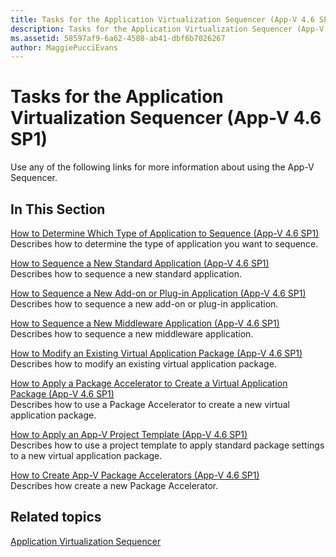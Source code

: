 ```yaml
---
title: Tasks for the Application Virtualization Sequencer (App-V 4.6 SP1)
description: Tasks for the Application Virtualization Sequencer (App-V 4.6 SP1)
ms.assetid: 58597af9-6a62-4588-ab41-dbf6b7026267
author: MaggiePucciEvans
---
```


# Tasks for the Application Virtualization Sequencer (App-V 4.6 SP1)


Use any of the following links for more information about using the App-V Sequencer.

## In This Section


<a href="" id="how-to-determine-which-type-of-application-to-sequence---app-v-4-6-sp1-"></a>[How to Determine Which Type of Application to Sequence (App-V 4.6 SP1)](how-to-determine-which-type-of-application-to-sequence---app-v-46-sp1-.md)  
Describes how to determine the type of application you want to sequence.

<a href="" id="how-to-sequence-a-new-standard-application--app-v-4-6-sp1-"></a>[How to Sequence a New Standard Application (App-V 4.6 SP1)](how-to-sequence-a-new-standard-application--app-v-46-sp1-.md)  
Describes how to sequence a new standard application.

<a href="" id="how-to-sequence-a-new-add-on-or-plug-in-application--app-v-4-6-sp1-"></a>[How to Sequence a New Add-on or Plug-in Application (App-V 4.6 SP1)](how-to-sequence-a-new-add-on-or-plug-in-application--app-v-46-sp1-.md)  
Describes how to sequence a new add-on or plug-in application.

<a href="" id="how-to-sequence-a-new-middleware-application--app-v-4-6-sp1-"></a>[How to Sequence a New Middleware Application (App-V 4.6 SP1)](how-to-sequence-a-new-middleware-application--app-v-46-sp1-.md)  
Describes how to sequence a new middleware application.

<a href="" id="how-to-modify-an-existing-virtual-application-package--app-v-4-6-sp1-"></a>[How to Modify an Existing Virtual Application Package (App-V 4.6 SP1)](how-to-modify-an-existing-virtual-application-package--app-v-46-sp1-.md)  
Describes how to modify an existing virtual application package.

<a href="" id="how-to-apply-a-package-accelerator-to-create-a-virtual-application-package---app-v-4-6-sp1-"></a>[How to Apply a Package Accelerator to Create a Virtual Application Package (App-V 4.6 SP1)](how-to-apply-a-package-accelerator-to-create-a-virtual-application-package---app-v-46-sp1-.md)  
Describes how to use a Package Accelerator to create a new virtual application package.

<a href="" id="how-to-apply-an-app-v-project-template--app-v-4-6-sp1-"></a>[How to Apply an App-V Project Template (App-V 4.6 SP1)](how-to-apply-an-app-v-project-template--app-v-46-sp1-.md)  
Describes how to use a project template to apply standard package settings to a new virtual application package.

<a href="" id="how-to-create-app-v-package-accelerators--app-v-4-6-sp1-"></a>[How to Create App-V Package Accelerators (App-V 4.6 SP1)](how-to-create-app-v-package-accelerators--app-v-46-sp1-.md)  
Describes how create a new Package Accelerator.

## Related topics


[Application Virtualization Sequencer](application-virtualization-sequencer.md)

 

 





